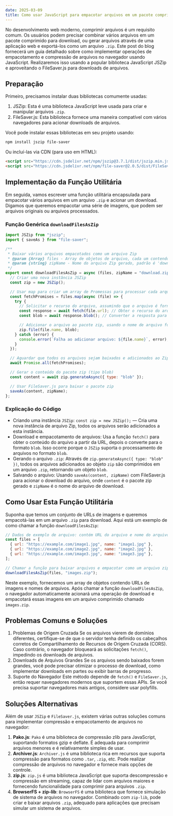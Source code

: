 ```yaml
---
date: 2025-03-09
title: Como usar JavaScript para empacotar arquivos em um pacote comprimido (.zip)
---
```


No desenvolvimento web moderno, comprimir arquivos é um requisito comum. Os usuários podem precisar combinar vários arquivos em um pacote comprimido para download, ou gerar arquivos através de uma aplicação web e exportá-los como um arquivo `.zip`. Este post do blog fornecerá um guia detalhado sobre como implementar operações de empacotamento e compressão de arquivos no navegador usando JavaScript. Realizaremos isso usando a popular biblioteca JavaScript JSZip e aproveitando o FileSaver.js para downloads de arquivos.

## Preparação

Primeiro, precisamos instalar duas bibliotecas comumente usadas:

1. JSZip: Esta é uma biblioteca JavaScript leve usada para criar e manipular arquivos `.zip`.
2. FileSaver.js: Esta biblioteca fornece uma maneira compatível com vários navegadores para acionar downloads de arquivos.

Você pode instalar essas bibliotecas em seu projeto usando:

```bash
npm install jszip file-saver
```

Ou incluí-las via CDN (para uso em HTML):

```html
<script src="https://cdn.jsdelivr.net/npm/jszip@3.7.1/dist/jszip.min.js"></script>
<script src="https://cdn.jsdelivr.net/npm/file-saver@2.0.5/dist/FileSaver.min.js"></script>
```

## Implementação da Função Utilitária

Em seguida, vamos escrever uma função utilitária encapsulada para empacotar vários arquivos em um arquivo `.zip` e acionar um download. Digamos que queremos empacotar uma série de imagens, que podem ser arquivos originais ou arquivos processados.

### Função Genérica `downloadFilesAsZip`

```js
import JSZip from "jszip";
import { saveAs } from "file-saver";

/**
 * Baixar vários arquivos empacotados como um arquivo Zip
 * @param {Array} files - Array de objetos de arquivo, cada um contendo uma URL e um nome de arquivo
 * @param {string} zipName - Nome do arquivo Zip gerado, padrão é 'download.zip'
 */
export const downloadFilesAsZip = async (files, zipName = "download.zip") => {
  // Criar uma nova instância JSZip
  const zip = new JSZip();

  // Usar map para criar um array de Promessas para processar cada arquivo
  const fetchPromises = files.map(async (file) => {
    try {
      // Solicitar o recurso do arquivo, assumindo que o arquivo é fornecido via URL
      const response = await fetch(file.url); // Obter o recurso do arquivo
      const blob = await response.blob(); // Converter a resposta para um objeto Blob

      // Adicionar o arquivo ao pacote zip, usando o nome de arquivo fornecido
      zip.file(file.name, blob);
    } catch (error) {
      console.error(`Falha ao adicionar arquivo: ${file.name}`, error);
    }
  });

  // Aguardar que todos os arquivos sejam baixados e adicionados ao Zip
  await Promise.all(fetchPromises);

  // Gerar o conteúdo do pacote zip (tipo blob)
  const content = await zip.generateAsync({ type: "blob" });

  // Usar FileSaver.js para baixar o pacote zip
  saveAs(content, zipName);
};
```

### Explicação do Código

- Criando uma instância `JSZip`: `const zip = new JSZip();` — Cria uma nova instância de arquivo Zip, todos os arquivos serão adicionados a esta instância.
- Download e empacotamento de arquivos: Usa a função `fetch()` para obter o conteúdo do arquivo a partir da URL, depois o converte para o formato `blob`. Isso ocorre porque o `JSZip` suporta o processamento de arquivos no formato `blob`.
- Gerando o arquivo `.zip`: Através de `zip.generateAsync({ type: "blob" })`, todos os arquivos adicionados ao objeto `zip` são comprimidos em um arquivo `.zip`, retornando um objeto `blob`.
- Salvando o arquivo: Usando `saveAs(content, zipName)` com FileSaver.js para acionar o download do arquivo, onde `content` é o pacote zip gerado e `zipName` é o nome do arquivo de download.

## Como Usar Esta Função Utilitária

Suponha que temos um conjunto de URLs de imagens e queremos empacotá-las em um arquivo `.zip` para download. Aqui está um exemplo de como chamar a função `downloadFilesAsZip`:

```js
// Dados de exemplo de arquivo: contém URL do arquivo e nome do arquivo
const files = [
  { url: "https://example.com/image1.jpg", name: "image1.jpg" },
  { url: "https://example.com/image2.jpg", name: "image2.jpg" },
  { url: "https://example.com/image3.jpg", name: "image3.jpg" },
];

// Chamar a função para baixar arquivos e empacotar como um arquivo zip
downloadFilesAsZip(files, "images.zip");
```

Neste exemplo, fornecemos um array de objetos contendo URLs de imagens e nomes de arquivos. Após chamar a função `downloadFilesAsZip`, o navegador automaticamente acionará uma operação de download e empacotará essas imagens em um arquivo comprimido chamado `images.zip`.

## Problemas Comuns e Soluções

1. Problemas de Origem Cruzada
   Se os arquivos vierem de domínios diferentes, certifique-se de que o servidor tenha definido os cabeçalhos corretos de Compartilhamento de Recursos de Origem Cruzada (CORS). Caso contrário, o navegador bloqueará as solicitações `fetch()`, impedindo os downloads de arquivos.
2. Downloads de Arquivos Grandes
   Se os arquivos sendo baixados forem grandes, você pode precisar otimizar o processo de download, como implementar downloads em partes ou exibir barras de progresso.
3. Suporte do Navegador
   Este método depende de `fetch()` e `FileSaver.js`, então requer navegadores modernos que suportem essas APIs. Se você precisa suportar navegadores mais antigos, considere usar polyfills.

## Soluções Alternativas

Além de usar `JSZip` e `FileSaver.js`, existem várias outras soluções comuns para implementar compressão e empacotamento de arquivos no navegador:

1. **Pako.js**: `Pako` é uma biblioteca de compressão zlib para JavaScript, suportando formatos gzip e deflate. É adequada para comprimir arquivos menores e é relativamente simples de usar.
2. **Archiver.js**: `Archiver.js` é uma biblioteca rica em recursos que suporta compressão para formatos como `.tar`, `.zip`, etc. Pode realizar compressão de arquivos no navegador e fornece mais opções de controle.
3. **zip.js**: `zip.js` é uma biblioteca JavaScript que suporta descompressão e compressão em streaming, capaz de lidar com arquivos maiores e fornecendo funcionalidade para comprimir para arquivos `.zip`.
4. **BrowserFS + zip-lib**: `BrowserFS` é uma biblioteca que fornece simulação de sistema de arquivos no navegador. Combinado com `zip-lib`, pode criar e baixar arquivos `.zip`, adequado para aplicações que precisam simular um sistema de arquivos.
